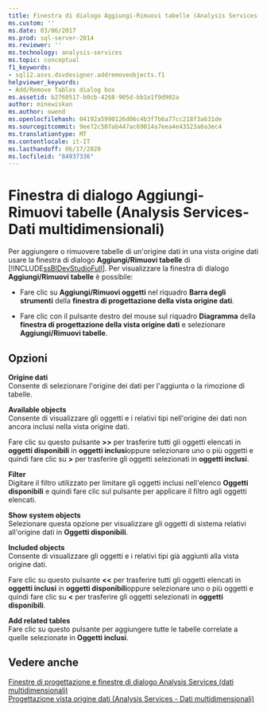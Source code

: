 ```yaml
---
title: Finestra di dialogo Aggiungi-Rimuovi tabelle (Analysis Services-Dati multidimensionali) | Microsoft Docs
ms.custom: ''
ms.date: 03/06/2017
ms.prod: sql-server-2014
ms.reviewer: ''
ms.technology: analysis-services
ms.topic: conceptual
f1_keywords:
- sql12.asvs.dsvdesigner.addremoveobjects.f1
helpviewer_keywords:
- Add/Remove Tables dialog box
ms.assetid: b2760517-b0cb-4268-905d-bb1e1f9d902a
author: minewiskan
ms.author: owend
ms.openlocfilehash: 04192a5990126d06c4b3f7b6a77cc218f3a631de
ms.sourcegitcommit: 9ee72c507ab447ac69014a7eea4e43523a0a3ec4
ms.translationtype: MT
ms.contentlocale: it-IT
ms.lasthandoff: 06/17/2020
ms.locfileid: "84937336"
---
```

# <a name="add-remove-tables-dialog-box-analysis-services---multidimensional-data"></a>Finestra di dialogo Aggiungi-Rimuovi tabelle (Analysis Services-Dati multidimensionali)
  Per aggiungere o rimuovere tabelle di un'origine dati in una vista origine dati usare la finestra di dialogo **Aggiungi/Rimuovi tabelle** di [!INCLUDE[ssBIDevStudioFull](../../includes/ssbidevstudiofull-md.md)]. Per visualizzare la finestra di dialogo **Aggiungi/Rimuovi tabelle** è possibile:  
  
-   Fare clic su **Aggiungi/Rimuovi oggetti** nel riquadro **Barra degli strumenti** della **finestra di progettazione della vista origine dati**.  
  
-   Fare clic con il pulsante destro del mouse sul riquadro **Diagramma** della **finestra di progettazione della vista origine dati** e selezionare **Aggiungi/Rimuovi tabelle**.  
  
## <a name="options"></a>Opzioni  
 **Origine dati**  
 Consente di selezionare l'origine dei dati per l'aggiunta o la rimozione di tabelle.  
  
 **Available objects**  
 Consente di visualizzare gli oggetti e i relativi tipi nell'origine dei dati non ancora inclusi nella vista origine dati.  
  
 Fare clic su questo pulsante **>>** per trasferire tutti gli oggetti elencati in **oggetti disponibili** in **oggetti inclusi**oppure selezionare uno o più oggetti e quindi fare clic su **>** per trasferire gli oggetti selezionati in **oggetti inclusi**.  
  
 **Filter**  
 Digitare il filtro utilizzato per limitare gli oggetti inclusi nell'elenco **Oggetti disponibili** e quindi fare clic sul pulsante per applicare il filtro agli oggetti elencati.  
  
 **Show system objects**  
 Selezionare questa opzione per visualizzare gli oggetti di sistema relativi all'origine dati in **Oggetti disponibili**.  
  
 **Included objects**  
 Consente di visualizzare gli oggetti e i relativi tipi già aggiunti alla vista origine dati.  
  
 Fare clic su questo pulsante **<<** per trasferire tutti gli oggetti elencati in **oggetti inclusi** in **oggetti disponibili**oppure selezionare uno o più oggetti e quindi fare clic su **<** per trasferire gli oggetti selezionati in **oggetti disponibili**.  
  
 **Add related tables**  
 Fare clic su questo pulsante per aggiungere tutte le tabelle correlate a quelle selezionate in **Oggetti inclusi**.  
  
## <a name="see-also"></a>Vedere anche  
 [Finestre di progettazione e finestre di dialogo Analysis Services &#40;dati multidimensionali&#41;](../analysis-services/analysis-services-designers-and-dialog-boxes-multidimensional-data.md)   
 [Progettazione vista origine dati &#40;Analysis Services - Dati multidimensionali&#41;](../analysis-services/data-source-view-designer-analysis-services-multidimensional-data.md)  
  
  
